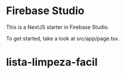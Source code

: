 # Firebase Studio

This is a NextJS starter in Firebase Studio.

To get started, take a look at src/app/page.tsx.
# lista-limpeza-facil
